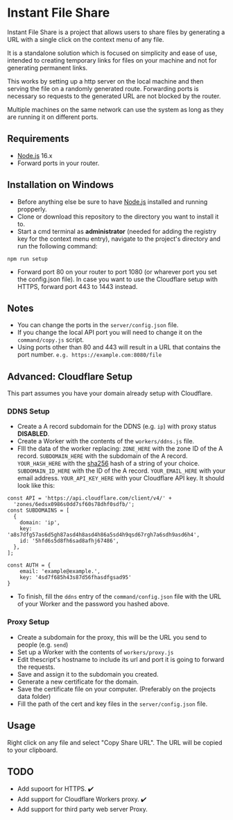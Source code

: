 # Instant File Share

Instant File Share is a project that allows users to share files by generating a URL with a single click on the context menu of any file.

It is a standalone solution which is focused on simplicity and ease of use, intended to creating temporary links for files on your machine and not for generating permanent links.

This works by setting up a http server on the local machine and then serving the file on a randomly generated route. Forwarding ports is necessary so requests to the generated URL are not blocked by the router.

Multiple machines on the same network can use the system as long as they are running it on different ports.

## Requirements

- [Node.js](https://nodejs.org/en/) 16.x
- Forward ports in your router.


## Installation on Windows

- Before anything else be sure to have [Node.js](https://nodejs.org/en/) installed and running propperly.
- Clone or download this repository to the directory you want to install it to.
- Start a cmd terminal as **administrator** (needed for adding the registry key for the context menu entry), navigate to the project's directory and run the following command:

```
npm run setup
```

- Forward port 80 on your router to port 1080 (or wharever port you set the config.json file). In case you want to use the Cloudflare setup with HTTPS, forward port 443 to 1443 instead.


## Notes

- You can change the ports in the `server/config.json` file.
- If you change the local API port you will need to change it on the `command/copy.js` script.
- Using ports other than 80 and 443 will result in a URL that contains the port number. ``e.g. https://example.com:8080/file``

## Advanced: Cloudflare Setup

This part assumes you have your domain already setup with Cloudflare.

### DDNS Setup
- Create a A record subdomain for the DDNS (e.g. `ip`) with proxy status **DISABLED**.
- Create a Worker with the contents of the ``workers/ddns.js`` file.
- FIll the data of the worker replacing:
``ZONE_HERE`` with the zone ID of the A record.
``SUBDOMAIN_HERE`` with the subdomain of the A record.
``YOUR_HASH_HERE`` with the [sha256](https://emn178.github.io/online-tools/sha256.html) hash of a string of your choice.
``SUBDOMAIN_ID_HERE`` with the ID of the A record.
``YOUR_EMAIL_HERE`` with your email address.
``YOUR_API_KEY_HERE`` with your Cloudflare API key.
It should look like this:
```JS
const API = 'https://api.cloudflare.com/client/v4/' +
  'zones/6edsx0986s0dd7sf60s78dhf0sdfb/';
const SUBDOMAINS = [
  {
    domain: 'ip',
    key: 'a8s7dfg57as6d5gh87asd4h8asd4h86a5sd4h9qsd67rgh7a6sdh9asd6h4',
    id: '5hfd6s5d8fh6sad8afhj67486',
  },
];

const AUTH = {
    email: 'example@example.',
    key: '4sd7f685h43s87d56fhasdfgsad95'
}
```
- To finish, fill the `ddns` entry of the `command/config.json` file with the URL of your Worker and the password you hashed above.

### Proxy Setup

- Create a subdomain for the proxy, this will be the URL you send to people (e.g. `send`)
- Set up a Worker with the contents of `workers/proxy.js`
- Edit thescript's hostname to include its url and port it is going to forward the requests.
- Save and assign it to the subdomain you created.
- Generate a new certificate for the domain.
- Save the certificate file on your computer. (Preferably on the projects data folder)
- Fill the path of the cert and key files in the `server/config.json` file.


## Usage

Right click on any file and select "Copy Share URL".
The URL will be copied to your clipboard.

## TODO

- Add supoort for HTTPS. ✔️
- Add support for Cloudflare Workers proxy. ✔️
- Add support for third party web server Proxy.

